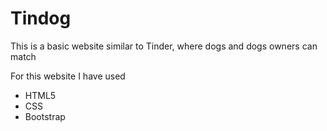<h1>Tindog</h1>

<p>This is a basic website similar to Tinder, where dogs and dogs owners can match</p> 
<p>For this website I have used</p>
<ul>
  <li>HTML5</li>
  <li>CSS</li>
  <li>Bootstrap</li>
</ul>
